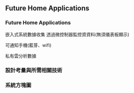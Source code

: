 


## Future Home Applications

### Future Home Applications

嵌入式系統數據收集
透過微控制器監控資資料(無須儀表板顯示)

可通知手機(藍芽、wifi)

私有雲分析數據

### 設計考量與所需相關技術

### 系統方塊圖
